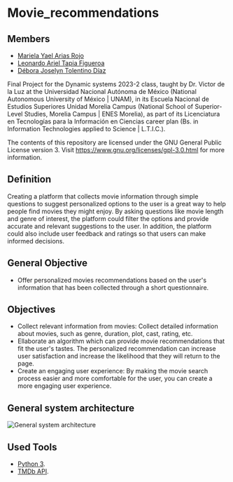 # Movie_recommendations



## Members

* [Mariela Yael Arias Rojo](https://github.com/marielaAriass)
* [Leonardo Ariel Tapia Figueroa](https://github.com/leotapia11)
* [Débora Joselyn Tolentino Díaz](https://github.com/Debytd)

Final Project for the Dynamic systems 2023-2 class, taught by Dr. Victor de la Luz at the Universidad Nacional Autónoma de México (National Autonomous University of México | UNAM), in its Escuela Nacional de Estudios Superiores Unidad Morelia Campus (National School of Superior-Level Studies, Morelia Campus | ENES Morelia), as part of its Licenciatura en Tecnologías para la Información en Ciencias career plan (Bs. in Information Technologies applied to Science | L.T.I.C.).

The contents of this repository are licensed under the GNU General Public License version 3. Visit https://www.gnu.org/licenses/gpl-3.0.html for more information.

## Definition 
Creating a platform that collects movie information through simple questions to suggest personalized options to the user is a great way to help people find movies they might enjoy. By asking questions like movie length and genre of interest, the platform could filter the options and provide accurate and relevant suggestions to the user. In addition, the platform could also include user feedback and ratings so that users can make informed decisions.

## General Objective
- Offer personalized movies recommendations based on the user's information that has been collected through a short questionnaire.

## Objectives
- Collect relevant information from movies: Collect detailed information about movies, such as genre, duration, plot, cast, rating, etc.
- Ellaborate an algorithm which can provide movie recommendations that fit the user's tastes. The personalized recommendation can increase user satisfaction and increase the likelihood that they will return to the page.
- Create an engaging user experience: By making the movie search process easier and more comfortable for the user, you can create a more engaging user experience.

## General system architecture
![General system architecture](https://user-images.githubusercontent.com/100146837/233822542-40df160a-978c-427c-81cd-b597208b44f9.jpg)

## Used Tools
* [Python 3](https://www.python.org/).
* [TMDb API](https://www.themoviedb.org/documentation/api).

